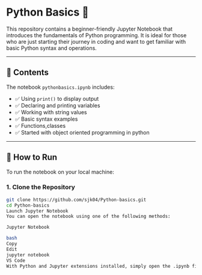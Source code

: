 # Python Basics 🐍

This repository contains a beginner-friendly Jupyter Notebook that introduces the fundamentals of Python programming. It is ideal for those who are just starting their journey in coding and want to get familiar with basic Python syntax and operations.

---

## 📘 Contents

The notebook `pythonbasics.ipynb` includes:

- ✅ Using `print()` to display output
- ✅ Declaring and printing variables
- ✅ Working with string values
- ✅ Basic syntax examples
- ✅ Functions,classes 
- ✅ Started with object oriented programming in python

---

## 🧰 How to Run

To run the notebook on your local machine:

### 1. Clone the Repository

```bash
git clone https://github.com/sjk04/Python-basics.git
cd Python-basics
Launch Jupyter Notebook
You can open the notebook using one of the following methods:

Jupyter Notebook

bash
Copy
Edit
jupyter notebook
VS Code
With Python and Jupyter extensions installed, simply open the .ipynb file.

